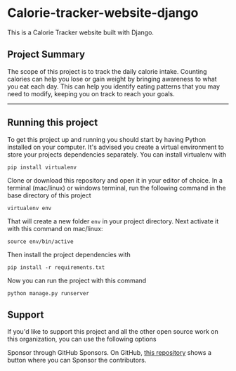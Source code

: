 # Calorie-tracker-website-django

This is a Calorie Tracker website built with Django.

## Project Summary

The scope of this project is to track the daily calorie intake. Counting calories can help you lose or gain weight by bringing awareness to what you eat each day. This can help you identify eating patterns that you may need to modify, keeping you on track to reach your goals.

---

## Running this project

To get this project up and running you should start by having Python installed on your computer. It's advised you create a virtual environment to store your projects dependencies separately. You can install virtualenv with

```
pip install virtualenv
```

Clone or download this repository and open it in your editor of choice. In a terminal (mac/linux) or windows terminal, run the following command in the base directory of this project

```
virtualenv env
```

That will create a new folder `env` in your project directory. Next activate it with this command on mac/linux:

```
source env/bin/active
```

Then install the project dependencies with

```
pip install -r requirements.txt
```

Now you can run the project with this command

```
python manage.py runserver
```

## Support

If you'd like to support this project and all the other open source work on this organization, you can use the following options

Sponsor through GitHub Sponsors. On GitHub, [this repository](https://github.com/shahulhameed09/Calorie-tracker-website-django) shows a button where you can Sponsor the contributors.
